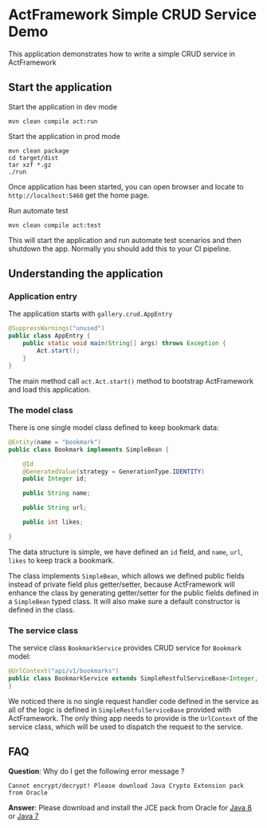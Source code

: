 # ActFramework Simple CRUD Service Demo

This application demonstrates how to write a simple CRUD service in ActFramework

## Start the application

Start the application in dev mode

```
mvn clean compile act:run
```

Start the application in prod mode

```
mvn clean package
cd target/dist
tar xzf *.gz
./run
```
Once application has been started, you can open browser and locate to `http://localhost:5460` get the home page.

Run automate test

```
mvn clean compile act:test
```

This will start the application and run automate test scenarios and then shutdown the app. Normally you should add this 
to your CI pipeline.

## Understanding the application

### Application entry

The application starts with `gallery.crud.AppEntry`

```java
@SuppressWarnings("unused")
public class AppEntry {
    public static void main(String[] args) throws Exception {
        Act.start();
    }
}
```

The main method call `act.Act.start()` method to bootstrap ActFramework and load this application.

### The model class

There is one single model class defined to keep bookmark data:

```java
@Entity(name = "bookmark")
public class Bookmark implements SimpleBean {

    @Id
    @GeneratedValue(strategy = GenerationType.IDENTITY)
    public Integer id;

    public String name;

    public String url;

    public int likes;

}
```

The data structure is simple, we have defined an `id` field, and `name`, `url`, `likes` to keep track a bookmark.

The class implements `SimpleBean`, which allows we defined public fields instead of private field plus getter/setter, 
because ActFramework will enhance the class by generating getter/setter for the public fields defined in a `SimpleBean` 
typed class. It will also make sure a default constructor is defined in the class.

### The service class

The service class `BookmarkService` provides CRUD service for `Bookmark` model:

```java
@UrlContext("api/v1/bookmarks")
public class BookmarkService extends SimpleRestfulServiceBase<Integer, Bookmark, JPADao<Integer, Bookmark>> {
}
```

We noticed there is no single request handler code defined in the service as all of the logic is defined in 
`SimpleRestfulServiceBase` provided with ActFramework. The only thing app needs to provide is the `UrlContext` of the 
service class, which will be used to dispatch the request to the service.
 
## FAQ

**Question**: Why do I get the following error message ?

`Cannot encrypt/decrypt! Please download Java Crypto Extension pack from Oracle`

**Answer**: Please download and install the JCE pack from Oracle for
[Java 8](http://www.oracle.com/technetwork/java/javase/downloads/jce8-download-2133166.html) or 
[Java 7](http://www.oracle.com/technetwork/java/javase/downloads/jce-7-download-432124.html)
